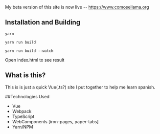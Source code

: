My beta version of this site is now live -- https://www.comosellama.org

## Installation and Building
`yarn`

`yarn run build`

`yarn run build --watch`

Open index.html to see result

## What is this?
This is is just a quick Vue(.ts?) site I put together to help me learn spanish.

##Technologies Used
- Vue
- Webpack
- TypeScript
- WebComponents [iron-pages, paper-tabs]
- Yarn/NPM

